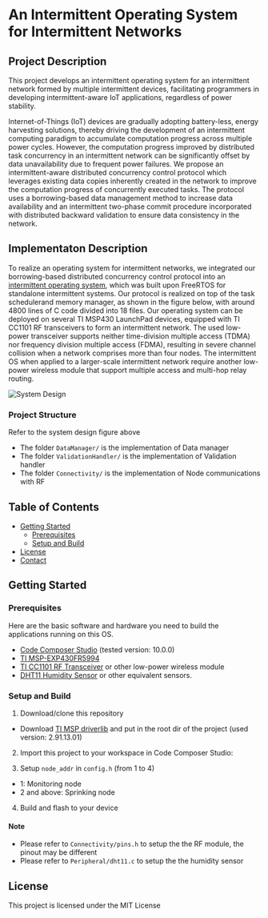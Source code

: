 # An Intermittent Operating System for Intermittent Networks

<!-- ABOUT THE PROJECT -->
## Project Description

This project develops an intermittent operating system for an intermittent network formed by multiple intermittent devices, facilitating programmers in developing intermittent-aware IoT applications, regardless of power stability.

Internet-of-Things (IoT) devices are gradually adopting battery-less, energy harvesting solutions, thereby driving the development of an intermittent computing paradigm to accumulate computation progress across multiple power cycles. However, the computation progress improved by distributed task concurrency in an intermittent network can be significantly offset by data unavailability due to frequent power failures. We propose an intermittent-aware distributed concurrency control protocol which leverages existing data copies inherently created in the network to improve the computation progress of concurrently executed tasks. The protocol uses a borrowing-based data management method to increase data availability and an intermittent two-phase commit procedure incorporated with distributed backward validation to ensure data consistency in the network.

## Implementaton Description

To realize an operating system for intermittent networks, we integrated our borrowing-based distributed concurrency control protocol into an [intermittent operating system](https://github.com/EMCLab-Sinica/Intermittent-OS), which was built upon FreeRTOS for standalone intermittent systems.
Our protocol is realized on top of the task schedulerand memory manager, as shown in the figure below, with around 4800 lines of C code divided into 18 files.
Our operating system can be deployed on several TI MSP430 LaunchPad devices, equipped with TI CC1101 RF transceivers to form an intermittent network. The used low-power transceiver supports neither time-division multiple access (TDMA) nor frequency division multiple access (FDMA), resulting in severe channel collision when a network comprises more than four nodes. The intermittent OS when applied to a larger-scale intermittent network require another low-power wireless module that support multiple access and multi-hop relay routing.


![System Design](https://i.imgur.com/mttLGuu.png)

### Project Structure

Refer to the system design figure above

  * The folder `DataManager/` is the implementation of Data manager
  * The folder `ValidationHandler/` is the implementation of Validation handler
  * The folder `Connectivity/` is the implementation of Node communications with RF

<!-- TABLE OF CONTENTS -->
## Table of Contents
* [Getting Started](#getting-started)
  * [Prerequisites](#prerequisites)
  * [Setup and Build](#setup-and-build)
* [License](#license)
* [Contact](#contact)
<!--* [Contributing](#contributing)-->
<!-- GETTING STARTED -->
## Getting Started

### Prerequisites

Here are the basic software and hardware you need to build the applications running on this OS.

* [Code Composer Studio](https://www.ti.com/tool/CCSTUDIO) (tested version: 10.0.0)
* [TI MSP-EXP430FR5994](https://www.ti.com/tool/MSP-EXP430FR5994)
* [TI CC1101 RF Transceiver](https://www.ti.com/product/CC1101) or other low-power wireless module
* [DHT11 Humidity Sensor](https://www.mouser.com/datasheet/2/758/DHT11-Technical-Data-Sheet-Translated-Version-1143054.pdf) or other equivalent sensors.

### Setup and Build

1. Download/clone this repository

  * Download [TI MSP driverlib](https://www.ti.com/tool/MSPDRIVERLIB) and put in the root dir of the project (used version: 2.91.13.01)

2. Import this project to your workspace in Code Composer Studio:

3. Setup `node_addr` in `config.h` (from 1 to 4)

  * 1: Monitoring node
  * 2 and above: Sprinking node

4. Build and flash to your device

#### Note
* Please refer to `Connectivity/pins.h` to setup the the RF module, the pinout may be different
* Please refer to `Peripheral/dht11.c` to setup the the humidity sensor

## License

This project is licensed under the MIT License
